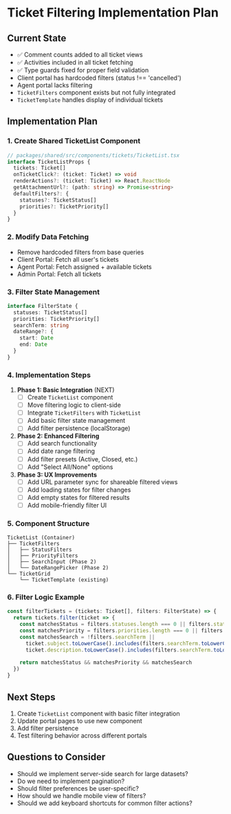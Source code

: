 # Ticket Filtering Implementation Plan

## Current State
- ✅ Comment counts added to all ticket views
- ✅ Activities included in all ticket fetching
- ✅ Type guards fixed for proper field validation
- Client portal has hardcoded filters (status !== 'cancelled')
- Agent portal lacks filtering
- `TicketFilters` component exists but not fully integrated
- `TicketTemplate` handles display of individual tickets

## Implementation Plan

### 1. Create Shared TicketList Component
```typescript
// packages/shared/src/components/tickets/TicketList.tsx
interface TicketListProps {
  tickets: Ticket[]
  onTicketClick?: (ticket: Ticket) => void
  renderActions?: (ticket: Ticket) => React.ReactNode
  getAttachmentUrl?: (path: string) => Promise<string>
  defaultFilters?: {
    statuses?: TicketStatus[]
    priorities?: TicketPriority[]
  }
}
```

### 2. Modify Data Fetching
- Remove hardcoded filters from base queries
- Client Portal: Fetch all user's tickets
- Agent Portal: Fetch assigned + available tickets
- Admin Portal: Fetch all tickets

### 3. Filter State Management
```typescript
interface FilterState {
  statuses: TicketStatus[]
  priorities: TicketPriority[]
  searchTerm: string
  dateRange?: {
    start: Date
    end: Date
  }
}
```

### 4. Implementation Steps

1. **Phase 1: Basic Integration** (NEXT)
   - [ ] Create `TicketList` component
   - [ ] Move filtering logic to client-side
   - [ ] Integrate `TicketFilters` with `TicketList`
   - [ ] Add basic filter state management
   - [ ] Add filter persistence (localStorage)

2. **Phase 2: Enhanced Filtering**
   - [ ] Add search functionality
   - [ ] Add date range filtering
   - [ ] Add filter presets (Active, Closed, etc.)
   - [ ] Add "Select All/None" options

3. **Phase 3: UX Improvements**
   - [ ] Add URL parameter sync for shareable filtered views
   - [ ] Add loading states for filter changes
   - [ ] Add empty states for filtered results
   - [ ] Add mobile-friendly filter UI

### 5. Component Structure
```
TicketList (Container)
├── TicketFilters
│   ├── StatusFilters
│   ├── PriorityFilters
│   ├── SearchInput (Phase 2)
│   └── DateRangePicker (Phase 2)
└── TicketGrid
    └── TicketTemplate (existing)
```

### 6. Filter Logic Example
```typescript
const filterTickets = (tickets: Ticket[], filters: FilterState) => {
  return tickets.filter(ticket => {
    const matchesStatus = filters.statuses.length === 0 || filters.statuses.includes(ticket.status)
    const matchesPriority = filters.priorities.length === 0 || filters.priorities.includes(ticket.priority)
    const matchesSearch = !filters.searchTerm || 
      ticket.subject.toLowerCase().includes(filters.searchTerm.toLowerCase()) ||
      ticket.description.toLowerCase().includes(filters.searchTerm.toLowerCase())
    
    return matchesStatus && matchesPriority && matchesSearch
  })
}
```

## Next Steps
1. Create `TicketList` component with basic filter integration
2. Update portal pages to use new component
3. Add filter persistence
4. Test filtering behavior across different portals

## Questions to Consider
- Should we implement server-side search for large datasets?
- Do we need to implement pagination?
- Should filter preferences be user-specific?
- How should we handle mobile view of filters?
- Should we add keyboard shortcuts for common filter actions? 